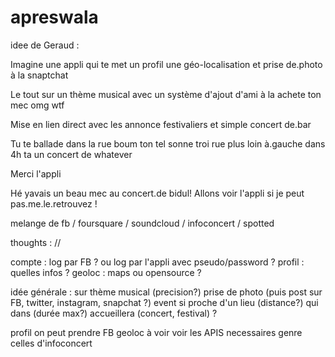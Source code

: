 apreswala
=========

idee de Geraud :

Imagine une appli qui te met un profil une géo-localisation et prise de.photo à la snaptchat

Le tout sur un thème musical avec un système d'ajout d'ami à la achete ton mec
omg wtf

Mise en lien direct avec les annonce festivaliers et simple concert de.bar

Tu te ballade dans la rue boum ton tel sonne troi rue plus loin à.gauche dans 4h ta un concert de whatever

Merci l'appli

Hé yavais un beau mec au concert.de bidul! Allons voir l'appli si je peut pas.me.le.retrouvez !

melange de fb / foursquare / soundcloud / infoconcert / spotted

thoughts : //

compte : log par FB ? ou log par l'appli avec pseudo/password ?
profil : quelles infos ?
geoloc : maps ou opensource ?

idée générale :
	sur thème musical (precision?)
	prise de photo (puis post sur FB, twitter, instagram, snapchat ?)
	event si proche d'un lieu (distance?) qui dans (durée max?) accueillera (concert, festival) ?

profil on peut prendre FB
geoloc à voir
voir les APIS necessaires genre celles d'infoconcert